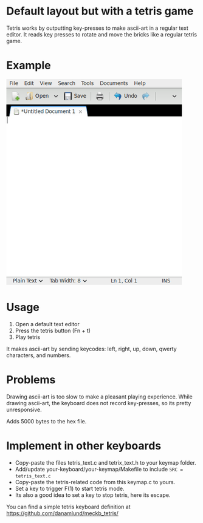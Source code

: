 Default layout but with a tetris game
=====================================
Tetris works by outputting key-presses to make ascii-art in a regular text editor.
It reads key presses to rotate and move the bricks like a regular tetris game.

Example
=======
![tetris](https://raw.githubusercontent.com/danamlund/meckb_tetris/master/tetris.gif)

Usage
=====
1) Open a default text editor
2) Press the tetris button (Fn + t)
3) Play tetris

It makes ascii-art by sending keycodes: left, right, up, down, qwerty characters, and numbers.

Problems
========
Drawing ascii-art is too slow to make a pleasant playing experience.
While drawing ascii-art, the keyboard does not record key-presses, so its pretty unresponsive.

Adds 5000 bytes to the hex file.

Implement in other keyboards
============================
 - Copy-paste the files tetris_text.c and tetrix_text.h to your keymap folder.
 - Add/update your-keyboard/your-keymap/Makefile to include ``SRC = tetris_text.c``
 - Copy-paste the tetris-related code from this keymap.c to yours.
 - Set a key to trigger F(1) to start tetris mode.
 - Its also a good idea to set a key to stop tetris, here its escape.

You can find a simple tetris keyboard definition at <https://github.com/danamlund/meckb_tetris/>
